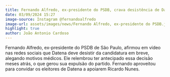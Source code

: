 ```yaml
---
title: Fernando Alfredo, ex-presidente do PSDB, crava desistência de Datena
date: 03/09/2024 15:27
image-source: Instagram @fernandoalfredo
image-url: assets/images/news/Fernando Alfredo, ex-presidente do PSDB.jpg
highlight: true
author: João Antonio Cardoso
---
```


Fernando Alfredo, ex-presidente do PSDB de São Paulo, afirmou em vídeo nas redes sociais que Datena deve desistir da candidatura em breve, alegando motivos médicos. Ele relembrou ter antecipado essa decisão meses atrás, o que gerou sua expulsão do partido. Fernando aproveitou para convidar os eleitores de Datena a apoiarem Ricardo Nunes.